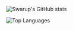 ![Swarup's GitHub stats](https://github-readme-stats.vercel.app/api?username=das-swarup&show_icons=true&count_private=true&theme=dark)

![Top Languages](https://github-readme-stats.vercel.app/api/top-langs/?username=das-swarup&langs_count=8&theme=dark&layout=donut)

<!--
**Das-Swarup/Das-Swarup** is a ✨ _special_ ✨ repository because its `README.md` (this file) appears on your GitHub profile.

Here are some ideas to get you started:

- 🔭 I’m currently working on ...
- 🌱 I’m currently learning ...
- 👯 I’m looking to collaborate on ...
- 🤔 I’m looking for help with ...
- 💬 Ask me about ...
- 📫 How to reach me: ...
- 😄 Pronouns: ...
- ⚡ Fun fact: ...
-->
